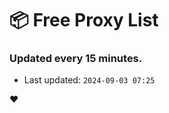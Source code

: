 # :package: Free Proxy List
### Updated every 15 minutes.

- Last updated: `2024-09-03 07:25`

:heart:
